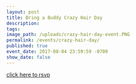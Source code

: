 ```yaml
---
layout: post
title: Bring a Buddy Crazy Hair Day
description:
tags: 
image_path: /uploads/crazy-hair-day-event.PNG
permalink: /events/crazy-hair-day/
published: true
event_date: 2017-08-04 23:59:59 -0700
show_date: false
---
```



[click here to rsvp](javascript:void(location.href='mailto:'+String.fromCharCode(109,114,115,46,106,97,117,99,104,46,105,98,98,97,64,103,109,97,105,108,46,99,111,109)+'?subject=bring%20a%20buddy'))

